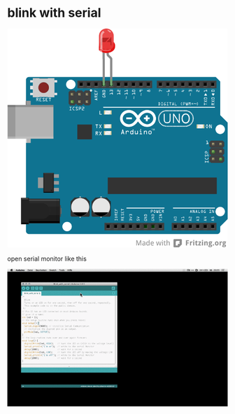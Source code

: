 blink with serial
=================

![](fritzing-layout.png)  

open serial monitor like this  

![](serial-monitor.gif)  